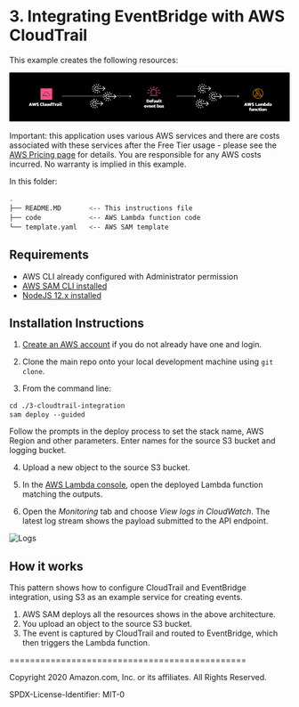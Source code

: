 # 3. Integrating EventBridge with AWS CloudTrail

This example creates the following resources:

![CloudTrail integration](../images/7-architecture3.png)

Important: this application uses various AWS services and there are costs associated with these services after the Free Tier usage - please see the [AWS Pricing page](https://aws.amazon.com/pricing/) for details. You are responsible for any AWS costs incurred. No warranty is implied in this example.

In this folder:

```bash
.
├── README.MD       <-- This instructions file
├── code            <-- AWS Lambda function code
└── template.yaml   <-- AWS SAM template
```

## Requirements

* AWS CLI already configured with Administrator permission
* [AWS SAM CLI installed](https://docs.aws.amazon.com/serverless-application-model/latest/developerguide/serverless-sam-cli-install.html)
* [NodeJS 12.x installed](https://nodejs.org/en/download/)

## Installation Instructions

1. [Create an AWS account](https://portal.aws.amazon.com/gp/aws/developer/registration/index.html) if you do not already have one and login.

2. Clone the main repo onto your local development machine using `git clone`.

3. From the command line:
```
cd ./3-cloudtrail-integration
sam deploy --guided
```
Follow the prompts in the deploy process to set the stack name, AWS Region and other parameters. Enter names for the source S3 bucket and logging bucket.

4. Upload a new object to the source S3 bucket.

5. In the [AWS Lambda console](https://console.aws.amazon.com/lambda), open the deployed Lambda function matching the outputs.

6. Open the *Monitoring* tab and choose *View logs in CloudWatch*. The latest log stream shows the payload submitted to the API endpoint.

![Logs](../images/8-logs.png)

## How it works

This pattern shows how to configure CloudTrail and EventBridge integration, using S3 as an example service for creating events.

1. AWS SAM deploys all the resources shows in the above architecture.
2. You upload an object to the source S3 bucket.
3. The event is captured by CloudTrail and routed to EventBridge, which then triggers the Lambda function.

==============================================

Copyright 2020 Amazon.com, Inc. or its affiliates. All Rights Reserved.

SPDX-License-Identifier: MIT-0